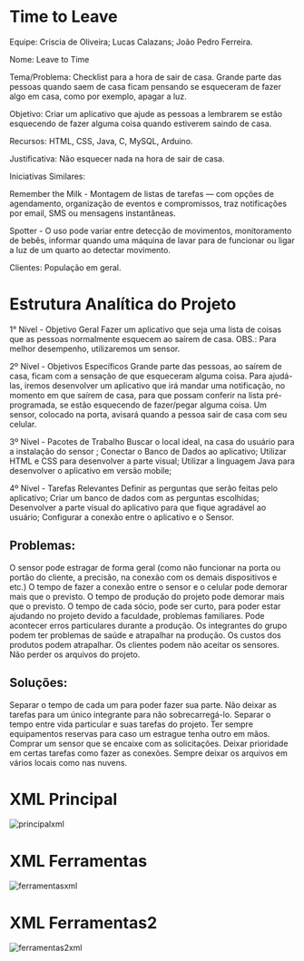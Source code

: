 # Time to Leave

Equipe: Criscia de Oliveira; Lucas Calazans; João Pedro Ferreira.

Nome: Leave to Time

Tema/Problema: Checklist para a hora de sair de casa. Grande parte das pessoas quando saem de casa ficam pensando se esqueceram de fazer algo em casa, como por exemplo, apagar a luz.

Objetivo: Criar um aplicativo que ajude as pessoas a lembrarem se  estão esquecendo de fazer alguma coisa quando estiverem saindo de casa.

Recursos: HTML, CSS, Java, C, MySQL, Arduino.

Justificativa: Não esquecer nada na hora de sair de casa.

Iniciativas Similares:

Remember the Milk - Montagem de listas de tarefas — com opções de agendamento, organização de eventos e compromissos, traz notificações por email, SMS ou mensagens instantâneas.

Spotter - O uso pode variar entre detecção de movimentos, monitoramento de bebês, informar quando uma máquina de lavar para de funcionar ou ligar a luz de um quarto ao detectar movimento. 

Clientes: População em geral.


# Estrutura Analítica do Projeto

1° Nível - Objetivo Geral
Fazer um aplicativo que seja uma lista de coisas que as pessoas normalmente esquecem ao saírem de casa.
OBS.:  Para melhor desempenho, utilizaremos um sensor.

2º Nível - Objetivos Específicos
Grande parte das pessoas, ao saírem de casa, ficam com a sensação de que esqueceram alguma coisa. Para ajudá-las, iremos desenvolver um aplicativo que irá mandar uma notificação, no momento em que saírem de casa, para que possam conferir na lista pré-programada, se estão esquecendo de fazer/pegar alguma coisa. Um sensor, colocado na porta, avisará quando a pessoa sair de casa com seu celular.

3º Nível - Pacotes de Trabalho
Buscar o local ideal, na casa do usuário para a instalação do sensor ;
Conectar o Banco de Dados ao aplicativo;
Utilizar HTML e CSS para desenvolver a parte visual;
Utilizar a linguagem Java para desenvolver o aplicativo em versão mobile;

4º Nível - Tarefas Relevantes
Definir as perguntas que serão feitas pelo aplicativo;
Criar um banco de dados com as perguntas escolhidas;
Desenvolver a parte visual do aplicativo para que fique agradável ao usuário;
Configurar a conexão entre o aplicativo e o Sensor.



## Problemas:
O sensor pode estragar de forma geral (como não funcionar na porta ou portão do cliente, a precisão, na conexão com os demais dispositivos e etc.)
O tempo de fazer a conexão entre o sensor e o celular pode demorar mais que o previsto.
O tempo de produção do projeto pode demorar mais que o previsto.
O tempo de cada sócio, pode ser curto, para poder estar ajudando no projeto devido a faculdade, problemas familiares.
Pode acontecer erros particulares durante a produção.
Os integrantes do grupo podem ter problemas de saúde e atrapalhar na produção.
Os custos dos produtos podem atrapalhar.
Os clientes podem não aceitar os sensores.
Não perder os arquivos do projeto.

## Soluções:
Separar o tempo de cada um para poder fazer sua parte.
Não deixar as tarefas para um único integrante para não sobrecarregá-lo.
Separar o tempo entre vida particular e suas tarefas do projeto.
Ter sempre equipamentos reservas para caso um estrague tenha outro em mãos.
Comprar um sensor que se encaixe com as solicitações.
Deixar prioridade em certas tarefas como fazer as conexões.
Sempre deixar os arquivos em vários locais como nas nuvens.


# XML Principal

![principalxml](https://user-images.githubusercontent.com/31863030/41184887-c9eb5e88-6b59-11e8-9134-49d3fa97d28f.png)

# XML Ferramentas

![ferramentasxml](https://user-images.githubusercontent.com/31863030/41184956-2989ca46-6b5a-11e8-96ce-c001a25c36c8.png)

# XML Ferramentas2

![ferramentas2xml](https://user-images.githubusercontent.com/31863030/41184979-58fc4aa6-6b5a-11e8-8ae6-b938975d5f1d.png)
